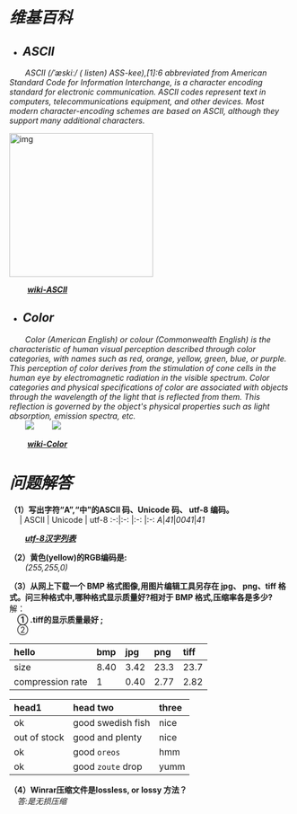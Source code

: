 # _维基百科_
- ## ***ASCII***  
&emsp;&emsp;_ASCII (/ˈæskiː/ ( listen) ASS-kee),[1]:6 abbreviated from American Standard Code for Information Interchange, is a character encoding standard for electronic communication. ASCII codes represent text in computers, telecommunications equipment, and other devices. Most modern character-encoding schemes are based on ASCII, although they support many additional characters._   

<p>
 <img src="https://timgsa.baidu.com/timg?image&quality=80&size=b9999_10000&sec=1539367810505&di=ae5b18e21aeeadad03d045be588cc2ba&imgtype=jpg&src=http%3A%2F%2Fimg2.imgtn.bdimg.com%2Fit%2Fu%3D3532333097%2C657823009%26fm%3D214%26gp%3D0.jpg" alt = "img" width=256 height=256 /> 
 </p>


&emsp;&emsp; ***[wiki-ASCII](https://en.wikipedia.org/wiki/ASCII)***

- ## ***Color***  
&emsp;&emsp;_Color (American English) or colour (Commonwealth English) is the characteristic of human visual perception described through color categories, with names such as red, orange, yellow, green, blue, or purple. This perception of color derives from the stimulation of cone cells in the human eye by electromagnetic radiation in the visible spectrum. Color categories and physical specifications of color are associated with objects through the wavelength of the light that is reflected from them. This reflection is governed by the object's physical properties such as light absorption, emission spectra, etc._   
&emsp;&emsp;![](https://upload.wikimedia.org/wikipedia/commons/thumb/e/e9/16777216colors.png/220px-16777216colors.png)  &emsp;&emsp;![](https://upload.wikimedia.org/wikipedia/commons/thumb/d/d6/1Mcolors.png/220px-1Mcolors.png)  

&emsp;&emsp; ***[wiki-Color](https://en.wikipedia.org/wiki/Color)***  

# _问题解答_  
**（1）写出字符“A”,“中”的ASCII 码、Unicode 码、 utf-8 编码。**  
&emsp; | ASCII | Unicode | utf-8
:-:|:-: |:-: |:-:
_A_|_41_|_0041_|_41_  

&emsp;&emsp;[***utf-8汉字列表***](https://wenku.baidu.com/view/f4c225340b4c2e3f572763da.html2)

**（2）黄色(yellow)的RGB编码是:**  
&emsp;&emsp;_(255,255,0)_ 

**（3）从网上下载一个 BMP 格式图像,用图片编辑工具另存在 jpg、 png、tiff 格式。问三种格式中,哪种格式显示质量好?相对于 BMP 格式,压缩率各是多少?**   
解：  
&emsp;**① .tiff的显示质量最好 ;**   
&emsp;②  

|  hello           | bmp   | jpg  |  png | tiff |
|:-----------------|:------|:-----|:-----|:-----|
| size             | 8.40  | 3.42 | 23.3 | 23.7 |
| compression rate |  1    | 0.40 | 2.77 | 2.82 |

| head1        | head two          | three |
|:-------------|:------------------|:------|
| ok           | good swedish fish | nice  |
| out of stock | good and plenty   | nice  |
| ok           | good `oreos`      | hmm   |
| ok           | good `zoute` drop | yumm  |

 **（4）Winrar压缩文件是lossless, or lossy 方法？**  
 &emsp;_答:是无损压缩_

